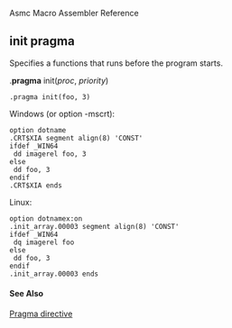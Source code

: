 Asmc Macro Assembler Reference

## init pragma

Specifies a functions that runs before the program starts.

.**pragma** init(_proc_, _priority_)

```
.pragma init(foo, 3)
```

Windows (or option -mscrt):
```
option dotname
.CRT$XIA segment align(8) 'CONST'
ifdef _WIN64
 dd imagerel foo, 3
else
 dd foo, 3
endif
.CRT$XIA ends
```

Linux:
```
option dotnamex:on
.init_array.00003 segment align(8) 'CONST'
ifdef _WIN64
 dq imagerel foo
else
 dd foo, 3
endif
.init_array.00003 ends
```

#### See Also

[Pragma directive](dot-pragma.md)
